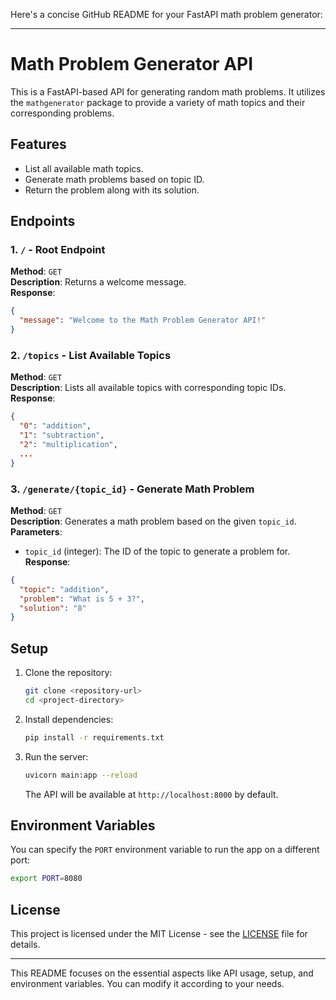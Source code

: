 Here's a concise GitHub README for your FastAPI math problem generator:

---

# Math Problem Generator API

This is a FastAPI-based API for generating random math problems. It utilizes the `mathgenerator` package to provide a variety of math topics and their corresponding problems.

## Features
- List all available math topics.
- Generate math problems based on topic ID.
- Return the problem along with its solution.

## Endpoints

### 1. `/` - Root Endpoint
**Method**: `GET`  
**Description**: Returns a welcome message.  
**Response**:
```json
{
  "message": "Welcome to the Math Problem Generator API!"
}
```

### 2. `/topics` - List Available Topics
**Method**: `GET`  
**Description**: Lists all available topics with corresponding topic IDs.  
**Response**:
```json
{
  "0": "addition",
  "1": "subtraction",
  "2": "multiplication",
  ...
}
```

### 3. `/generate/{topic_id}` - Generate Math Problem
**Method**: `GET`  
**Description**: Generates a math problem based on the given `topic_id`.  
**Parameters**:
- `topic_id` (integer): The ID of the topic to generate a problem for.  
**Response**:
```json
{
  "topic": "addition",
  "problem": "What is 5 + 3?",
  "solution": "8"
}
```

## Setup

1. Clone the repository:
   ```bash
   git clone <repository-url>
   cd <project-directory>
   ```

2. Install dependencies:
   ```bash
   pip install -r requirements.txt
   ```

3. Run the server:
   ```bash
   uvicorn main:app --reload
   ```

   The API will be available at `http://localhost:8000` by default.

## Environment Variables

You can specify the `PORT` environment variable to run the app on a different port:
```bash
export PORT=8080
```

## License
This project is licensed under the MIT License - see the [LICENSE](LICENSE) file for details.

---

This README focuses on the essential aspects like API usage, setup, and environment variables. You can modify it according to your needs.